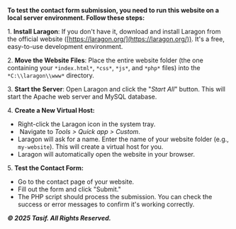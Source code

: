**To test the contact form submission, you need to run this website on a local server environment. Follow these steps:**



1\. **Install Laragon**: If you don't have it, download and install Laragon from the official website (\[https://laragon.org/](https://laragon.org/)). It's a free, easy-to-use development environment.



2\.  **Move the Website Files**: Place the entire website folder (the one containing your `*index.html*`, `*css*`, `*js*`, and `*php*` files) into the `*C:\\laragon\\www*` directory.



3\.  **Start the Server**: Open Laragon and click the "*Start All*" button. This will start the Apache web server and MySQL database.



4\. **Create a New Virtual Host:**

* Right-click the Laragon icon in the system tray.
* &nbsp;Navigate to *Tools > Quick app > Custom*.
* Laragon will ask for a name. Enter the name of your website folder (e.g., `my-website`). This will create a virtual host for you.
* Laragon will automatically open the website in your browser.



5\.  **Test the Contact Form:**

* Go to the contact page of your website.
* Fill out the form and click "Submit."
* The PHP script should process the submission. You can check the success or error messages to confirm it's working correctly.



***© 2025 Tasif. All Rights Reserved.***



